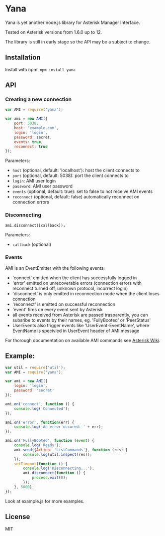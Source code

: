 # Yana

Yana is yet another node.js library for Asterisk Manager Interface.

Tested on Asterisk versions from 1.6.0 up to 12.

The library is still in early stage so the API may be a subject to change.

## Installation
Install with npm: `npm install yana`

## API

### Creating a new connection

```js
var AMI = require('yana');

var ami = new AMI({
    port: 5038,
    host: 'example.com',
    login: 'login',
    password: secret,
    events: true,
    reconnect: true
});
```

Parameters:

 * ``host`` (optional, default: 'localhost'): host the client connects to
 * ``port`` (optional, default: 5038): port the client connects to
 * ``login``: AMI user login
 * ``password``: AMI user password
 * ``events`` (optional, default: true): set to false to not receive AMI events
 * ``reconnect`` (optional, default: false) automatically reconnect on connection errors

### Disconnecting

```
ami.disconnect([callback]);
```

Parameters:

 * ``callback`` (optional)


### Events

AMI is an EventEmitter with the following events:
 * 'connect' emitted when the client has successfully logged in
 * 'error' emitted on unrecoverable errors (connection errors with reconnect turned off, unknown protocol, incorrect login)
 * 'disconnect' is only emitted in reconnection mode when the client loses connection
 * 'reconnect' is emitted on successful reconnection
 * 'event' fires on every event sent by Asterisk
 * all events received from Asterisk are passed trasparently, you can subsribe to events by their names, eg. 'FullyBooted' or 'PeerStatus'
 * UserEvents also trigger events like 'UserEvent-EventName', where EventName is specivied in UserEvent header of AMI message

For thorough documentation on available AMI commands see [Asterisk Wiki](https://wiki.asterisk.org/wiki/display/AST/AMI+Actions).

## Example:
```js
var util = require('util');
var AMI = require('yana');

var ami = new AMI({
    login: 'login',
    password: 'secret'
});

ami.on('connect', function () {
    console.log('Connected');
});

ami.on('error', function(err) {
    console.log('An error occured: ' + err);
});

ami.on('FullyBooted', function (event) {
    console.log('Ready');
    ami.send({Action: 'ListCommands'}, function (res) {
        console.log(util.inspect(res));
    });
    setTimeout(function () {
        console.log('Disconnecting...');
        ami.disconnect(function () {
            process.exit(0);
        });
    }, 5000);
});
```

Look at example.js for more examples.

## License

MIT
